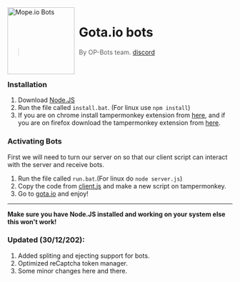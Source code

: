 <img width="150" height="150" align="left" style="float: left; margin: 0 10px 0 0;" alt="Mope.io Bots" src="https://cdn.discordapp.com/attachments/700523214501183538/739487643951431771/159692818528123e09c949e20178fe8a.png">  

# Gota.io bots

> By OP-Bots team. [discord](https://discord.gg/8zjNrnK)

<br />

### Installation

1. Download [Node.JS](https://nodejs.org/)
2. Run the file called `install.bat`. (For linux use `npm install`)
3. If you are on chrome install tampermonkey extension from [here](https://chrome.google.com/webstore/detail/tampermonkey/dhdgffkkebhmkfjojejmpbldmpobfkfo?hl=en), and if you are on firefox download the tampermonkey extension from [here](https://addons.mozilla.org/en-GB/firefox/addon/tampermonkey/).

### Activating Bots

First we will need to turn our server on so that our client script can interact with the server and receive bots.

1. Run the file called `run.bat`.(For linux do `node server.js`)
2. Copy the code from [client.js](https://github.com/OP-Developers/Gota.io-Bots/blob/main/client.js) and make a new script on tampermonkey.
3. Go to [gota.io](https://gota.io/) and enjoy!

---

**Make sure you have Node.JS installed and working on your system else this won't work!**

### Updated (30/12/202):
1. Added spliting and ejecting support for bots.
2. Optimized reCaptcha token manager.
3. Some minor changes here and there.
